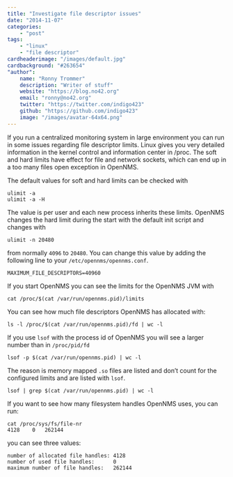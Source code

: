```yaml
---
title: "Investigate file descriptor issues"
date: "2014-11-07"
categories:
    - "post"
tags:
    - "linux"
    - "file descriptor"
cardheaderimage: "/images/default.jpg"
cardbackground: "#263654"
"author":
    name: "Ronny Trommer"
    description: "Writer of stuff"
    website: "https://blog.no42.org"
    email: "ronny@no42.org"
    twitter: "https://twitter.com/indigo423"
    github: "https://github.com/indigo423"
    image: "/images/avatar-64x64.png"
---
```


If you run a centralized monitoring system in large environment you can run in some issues regarding file descriptor limits. Linux gives you very detailed information in the kernel control and information center in /proc. The soft and hard limits have effect for file and network sockets, which can end up in a too many files open exception in OpenNMS.

The default values for soft and hard limits can be checked with

```
ulimit -a
ulimit -a -H
```

The value is per user and each new process inherits these limits.
OpenNMS changes the hard limit during the start with the default init script and changes with

```
ulimit -n 20480
```

from normally `4096` to `20480`.
You can change this value by adding the following line to your `/etc/opennms/opennms.conf`.

```
MAXIMUM_FILE_DESCRIPTORS=40960
```

If you start OpenNMS you can see the limits for the OpenNMS JVM with

```
cat /proc/$(cat /var/run/opennms.pid)/limits
```

You can see how much file descriptors OpenNMS has allocated with:

```
ls -l /proc/$(cat /var/run/opennms.pid)/fd | wc -l
```

If you use `lsof` with the process id of OpenNMS you will see a larger number than in `/proc/pid/fd`

```
lsof -p $(cat /var/run/opennms.pid) | wc -l
```

The reason is memory mapped `.so` files are listed and don’t count for the configured limits and are listed with `lsof`.

```
lsof | grep $(cat /var/run/opennms.pid) | wc -l
```

If you want to see how many filesystem handles OpenNMS uses, you can run:

```
cat /proc/sys/fs/file-nr
4128	0	262144
```

you can see three values:

```
number of allocated file handles: 4128
number of used file handles:      0
maximum number of file handles:   262144
```